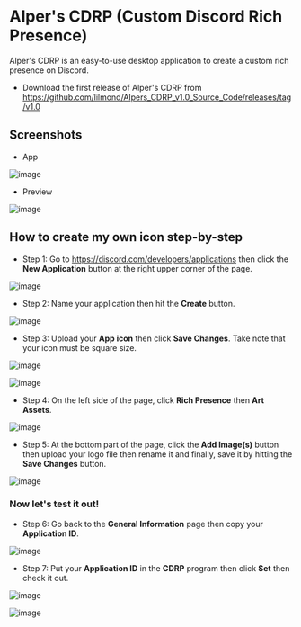 # Alper's CDRP (Custom Discord Rich Presence)

Alper's CDRP is an easy-to-use desktop application to create a custom rich presence on Discord.

- Download the first release of Alper's CDRP from https://github.com/lilmond/Alpers_CDRP_v1.0_Source_Code/releases/tag/v1.0

## Screenshots
- App

![image](https://user-images.githubusercontent.com/54730301/116488209-a7b89100-a846-11eb-9484-a98324775775.png)
- Preview

![image](https://user-images.githubusercontent.com/54730301/116488296-e3ebf180-a846-11eb-9693-11aed41504fd.png)


## How to create my own icon step-by-step
- Step 1: Go to https://discord.com/developers/applications then click the **New Application** button at the right upper corner of the page.

![image](https://user-images.githubusercontent.com/54730301/116488932-7ccf3c80-a848-11eb-9860-0e23f7d410ce.png)

- Step 2: Name your application then hit the **Create** button.

![image](https://user-images.githubusercontent.com/54730301/116489227-4ba33c00-a849-11eb-9d34-4360d287ad11.png)

- Step 3: Upload your **App icon** then click **Save Changes**. Take note that your icon must be square size.

![image](https://user-images.githubusercontent.com/54730301/116490153-8ad28c80-a84b-11eb-911d-ef607c26586a.png)

![image](https://user-images.githubusercontent.com/54730301/116490140-8017f780-a84b-11eb-9aef-b1118bc4b8c1.png)

- Step 4: On the left side of the page, click **Rich Presence** then **Art Assets**.

![image](https://user-images.githubusercontent.com/54730301/116490293-da18bd00-a84b-11eb-8bb4-30ac41ccc7aa.png)

- Step 5: At the bottom part of the page, click the **Add Image(s)** button then upload your logo file then rename it and finally, save it by hitting the **Save Changes** button.

![image](https://user-images.githubusercontent.com/54730301/116490745-fbc67400-a84c-11eb-9588-ace011fca0f0.png)

### Now let's test it out!

- Step 6: Go back to the **General Information** page then copy your **Application ID**.

![image](https://user-images.githubusercontent.com/54730301/116490940-88713200-a84d-11eb-9e53-9f2bb38f6c07.png)

- Step 7: Put your **Application ID** in the **CDRP** program then click **Set** then check it out.

![image](https://user-images.githubusercontent.com/54730301/116491051-d0905480-a84d-11eb-91d5-97a92fb5e8d4.png)

![image](https://user-images.githubusercontent.com/54730301/116491142-0af9f180-a84e-11eb-839d-fafb08257220.png)

